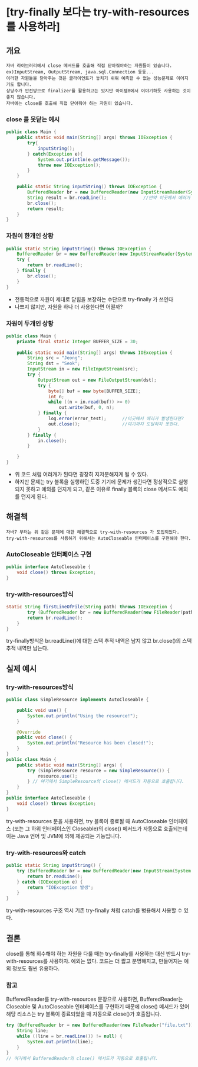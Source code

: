 # [try-finally 보다는 try-with-resources를 사용하라]
## 개요
    자바 라이브러리에서 close 메서드를 호출해 직접 닫아줘야하는 자원들이 있습니다. 
    ex)InputStream, OutputStream, java.sql.Connection 등등...
    이러한 자원들을 닫아주는 것은 클라이언트가 놓치기 쉬워 예측할 수 없는 성능문제로 이어지기도 합니다.
    상당수가 안전망으로 finalizer를 활용하고는 있지만 아이템8에서 이야기하듯 사용하는 것이 좋지 않습니다.
    자바에는 close를 호출해 직접 닫아줘야 하는 자원이 있습니다.

### close 를 못닫는 예시
```JAVA
public class Main {
    public static void main(String[] args) throws IOException {
        try{
            inputString();
        } catch(Exception e){
            System.out.println(e.getMessage());
            throw new IOException();
        }
    }

    public static String inputString() throws IOException {
        BufferedReader br = new BufferedReader(new InputStreamReader(System.in));
        String result = br.readLine();              //만약 이곳에서 에러가 난다면...
        br.close();
        return result;
    }
}
```

### 자원이 한개인 상황
```JAVA
public static String inputString() throws IOException {
    BufferedReader br = new BufferedReader(new InputStreamReader(System.in));
    try {
        return br.readLine();
    } finally {
        br.close();
    }
}
```
- 전통적으로 자원이 제대로 닫힘을 보장하는 수단으로 try-finally 가 쓰인다
- 나쁘지 않지만, 자원을 하나 더 사용한다면 어떨까?

### 자원이 두개인 상황
```JAVA
public class Main {
    private final static Integer BUFFER_SIZE = 30;
    
    public static void main(String[] args) throws IOException {
        String src = "Jeong";
        String dst = "Seok";
        InputStream in = new FileInputStream(src);
        try {
            OutputStream out = new FileOutputStream(dst);
            try {
                byte[] buf = new byte[BUFFER_SIZE];
                int n;
                while ((n = in.read(buf)) >= 0)
                    out.write(buf, 0, n);
            } finally {
                log.error(error_test);      //이곳에서 에러가 발생한다면?
                out.close();                //여기까지 도달하지 못한다.
            }
        } finally {
            in.close();
        }

    }
}
```
- 위 코드 처럼 여러개가 된다면 굉장히 지저분해지게 될 수 있다.
- 하지만 문제는 try 블록을 실행하던 도중 기기에 문제가 생긴다면 정상적으로 실행되지 못하고 예외를 던지게 되고, 같은 이유로 finally 블록의 close 메서드도 예외를 던지게 된다.

## 해결책

    자바7 부터는 위 같은 문제에 대한 해결책으로 try-with-resources 가 도입되었다.
    try-with-resources를 사용하기 위해서는 AutoCloseable 인터페이스를 구현해야 한다.
### AutoCloseable 인터페이스 구현
```JAVA
public interface AutoCloseable {
    void close() throws Exception;
}
```

### try-with-resources방식
```JAVA
static String firstLineOfFile(String path) throws IOException {
        try (BufferedReader br = new BufferedReader(new FileReader(path))) {
        return br.readLine();
    }
}
```
try-finally방식은 br.readLine()에 대한 스택 추적 내역은 남지 않고 br.close()의 스택 추적 내역만 남는다.

## 실제 예시

### try-with-resources방식
```JAVA
public class SimpleResource implements AutoCloseable {

    public void use() {
        System.out.println("Using the resource!");
    }

    @Override
    public void close() {
        System.out.println("Resource has been closed!");
    }
}
public class Main {
    public static void main(String[] args) {
        try (SimpleResource resource = new SimpleResource()) {
            resource.use();
        } // 여기에서 SimpleResource의 close() 메서드가 자동으로 호출됩니다.
    }
}
public interface AutoCloseable {
    void close() throws Exception;
}
```
try-with-resources 문을 사용하면, 
try 블록이 종료될 때 AutoCloseable 인터페이스 (또는 그 하위 인터페이스인 Closeable)의 close() 메서드가 
자동으로 호출되는데 이는 Java 언어 및 JVM에 의해 제공되는 기능입니다.

### try-with-resources와 catch
```JAVA
public static String inputString() {
    try (BufferedReader br = new BufferedReader(new InputStream(System.in))) {
        return br.readLine();
    } catch (IOException e) {
        return "IOException 발생";
    }
}
```
try-with-resources 구조 역시 기존 try-finally 처럼 catch를 병용해서 사용할 수 있다.

## 결론
close를 통해 회수해야 하는 자원을 다룰 때는 try-finally를 사용하는 대신 반드시 try-with-resources를 사용하자. 
예외는 없다. 코드는 더 짧고 분명해지고, 만들어지는 예외 정보도 훨씬 유용하다.


### 참고
BufferedReader를 try-with-resources 문장으로 사용하면,
BufferedReader는 Closeable 및 AutoCloseable 인터페이스를 구현하기 때문에 close() 메서드가 있어
해당 리소스는 try 블록이 종료되었을 때 자동으로 close()가 호출됩니다.

```JAVA
try (BufferedReader br = new BufferedReader(new FileReader("file.txt"))) {
    String line;
    while ((line = br.readLine()) != null) {
        System.out.println(line);
    }
}
// 여기에서 BufferedReader의 close() 메서드가 자동으로 호출됩니다.
```
